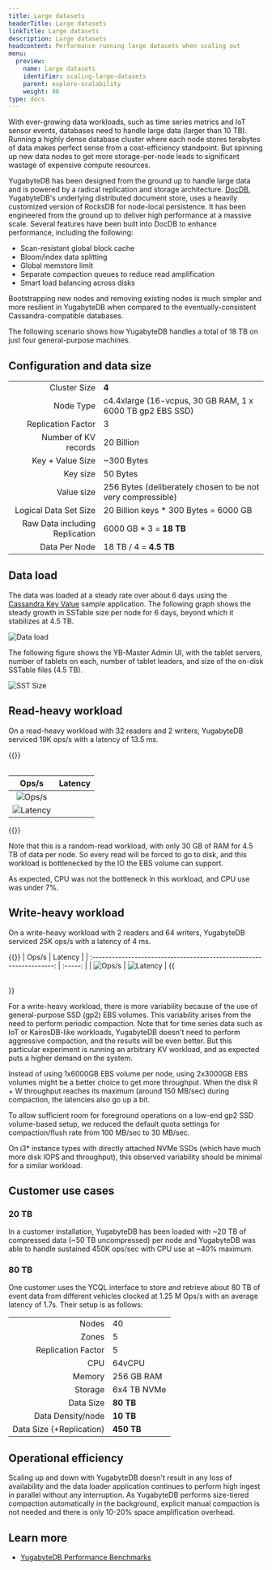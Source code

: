 ```yaml
---
title: Large datasets
headerTitle: Large datasets
linkTitle: Large datasets
description: Large datasets
headcontent: Performance running large datasets when scaling out
menu:
  preview:
    name: Large datasets
    identifier: scaling-large-datasets
    parent: explore-scalability
    weight: 80
type: docs
---
```


With ever-growing data workloads, such as time series metrics and IoT sensor events, databases need to handle large data (larger than 10 TB). Running a highly dense database cluster where each node stores terabytes of data makes perfect sense from a cost-efficiency standpoint. But spinning up new data nodes to get more storage-per-node leads to significant wastage of expensive compute resources.

YugabyteDB has been designed from the ground up to handle large data and is powered by a radical replication and storage architecture. [DocDB](../../../architecture/docdb/), YugabyteDB's underlying distributed document store, uses a heavily customized version of RocksDB for node-local persistence. It has been engineered from the ground up to deliver high performance at a massive scale. Several features have been built into DocDB to enhance performance, including the following:

- Scan-resistant global block cache
- Bloom/index data splitting
- Global memstore limit
- Separate compaction queues to reduce read amplification
- Smart load balancing across disks

Bootstrapping new nodes and removing existing nodes is much simpler and more resilient in YugabyteDB when compared to the eventually-consistent Cassandra-compatible databases.

The following scenario shows how YugabyteDB handles a total of 18 TB on just four general-purpose machines.

## Configuration and data size

|                                |                                                             |
| -----------------------------: | ----------------------------------------------------------- |
| Cluster Size                   | **4**                                                       |
| Node Type                      | c4.4xlarge (16-vcpus, 30 GB RAM, 1 x 6000 TB gp2 EBS SSD)   |
| Replication Factor             | 3                                                           |
| Number of KV records           | 20 Billion                                                  |
| Key + Value Size               | ~300 Bytes                                                  |
| Key size                       | 50 Bytes                                                    |
| Value size                     | 256 Bytes (deliberately chosen to be not very compressible) |
| Logical Data Set Size          | 20 Billion keys * 300 Bytes = 6000 GB                       |
| Raw Data including Replication | 6000 GB * 3 = **18 TB**                                     |
| Data Per Node                  | 18 TB / 4 = **4.5 TB**                                       |

## Data load

The data was loaded at a steady rate over about 6 days using the [Cassandra Key Value](../../../benchmark/key-value-workload-ycql/) sample application. The following graph shows the steady growth in SSTable size per node for 6 days, beyond which it stabilizes at 4.5 TB.

![Data load](https://www.yugabyte.com/wp-content/uploads/2018/08/Picture1-1.png)

The following figure shows the YB-Master Admin UI, with the tablet servers, number of tablets on each, number of tablet leaders, and size of the on-disk SSTable files (4.5 TB).

![SST Size](https://www.yugabyte.com/wp-content/uploads/2018/08/Picture2-1.png)

## Read-heavy workload

On a read-heavy workload with 32 readers and 2 writers, YugabyteDB serviced 19K ops/s with a latency of 13.5 ms.

{{<table>}}

|                                     Ops/s                            | Latency |
| :------------------------------------------------------------------: | :-----: |
| ![Ops/s](https://www.yugabyte.com/wp-content/uploads/2018/08/Picture3-1.png)
| ![Latency](https://www.yugabyte.com/wp-content/uploads/2018/08/Picture4-1.png) |

{{</table>}}

Note that this is a random-read workload, with only 30 GB of RAM for 4.5 TB of data per node. So every read will be forced to go to disk, and this workload is bottlenecked by the IO the EBS volume can support.

As expected, CPU was not the bottleneck in this workload, and CPU use was under 7%.

## Write-heavy workload

On a write-heavy workload with 2 readers and 64 writers, YugabyteDB serviced 25K ops/s with a latency of 4 ms.

{{<table>}}
|                                     Ops/s                            | Latency |
| :------------------------------------------------------------------: | :-----: |
| ![Ops/s](https://www.yugabyte.com/wp-content/uploads/2018/08/Picture11.png)
| ![Latency](https://www.yugabyte.com/wp-content/uploads/2018/08/Picture12.png) |
{{</table>}}

For a write-heavy workload, there is more variability because of the use of general-purpose SSD (gp2) EBS volumes. This variability arises from the need to perform periodic compaction. Note that for time series data such as IoT or KairosDB-like workloads, YugabyteDB doesn't need to perform aggressive compaction, and the results will be even better. But this particular experiment is running an arbitrary KV workload, and as expected puts a higher demand on the system.

Instead of using 1x6000GB EBS volume per node, using 2x3000GB EBS volumes might be a better choice to get more throughput. When the disk R + W throughput reaches its maximum (around 150 MB/sec) during compaction, the latencies also go up a bit.

To allow sufficient room for foreground operations on a low-end gp2 SSD volume-based setup, we reduced the default quota settings for compaction/flush rate from 100 MB/sec to 30 MB/sec.

On i3* instance types with directly attached NVMe SSDs (which have much more disk IOPS and throughput), this observed variability should be minimal for a similar workload.

## Customer use cases

### 20 TB

In a customer installation, YugabyteDB has been loaded with ~20 TB of compressed data (~50 TB uncompressed) per node and YugabyteDB was able to handle sustained 450K ops/sec with CPU use at ~40% maximum.

### 80 TB

One customer uses the YCQL interface to store and retrieve about 80 TB of event data from different vehicles clocked at 1.25 M Ops/s with an average latency of 1.7s. Their setup is as follows:

|                          |             |
| -----------------------: | :---------- |
|                    Nodes | 40          |
|                    Zones | 5           |
|       Replication Factor | 5           |
|                      CPU | 64vCPU      |
|                   Memory | 256 GB RAM   |
|                  Storage | 6x4 TB NVMe |
|                Data Size | **80 TB**   |
|        Data Density/node | **10 TB**   |
| Data Size (+Replication) | **450 TB**   |

## Operational efficiency

Scaling up and down with YugabyteDB doesn't result in any loss of availability and the data loader application continues to perform high ingest in parallel without any interruption. As YugabyteDB performs size-tiered compaction automatically in the background, explicit manual compaction is not needed and there is only 10-20% space amplification overhead.

## Learn more

- [YugabyteDB Performance Benchmarks](../../../benchmark/)
